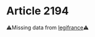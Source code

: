 # Article 2194

⚠️Missing data from [legifrance](https://www.legifrance.gouv.fr/codes/article_lc/LEGIARTI000006446935)⚠️
